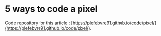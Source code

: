 # 5 ways to code a pixel

Code repository for this article : [https://plefebvre91.github.io/code/pixel/](https://plefebvre91.github.io/code/pixel/).
